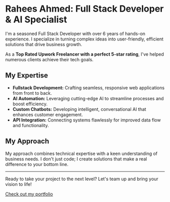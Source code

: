 # Rahees Ahmed: Full Stack Developer & AI Specialist

I'm  a seasoned Full Stack Developer with over 6 years of hands-on experience. I specialize in turning complex ideas into user-friendly, efficient solutions that drive business growth.

As a **Top Rated Upwork Freelancer with a perfect 5-star rating**, I've helped numerous clients achieve their tech goals.

## My Expertise

- **Fullstack Development:** Crafting seamless, responsive web applications from front to back.
- **AI Automation:** Leveraging cutting-edge AI to streamline processes and boost efficiency.
- **Custom Chatbots:** Developing intelligent, conversational AI that enhances customer engagement.
- **API Integration:** Connecting systems flawlessly for improved data flow and functionality.

## My Approach

My approach combines technical expertise with a keen understanding of business needs. I don't just code; I create solutions that make a real difference to your bottom line.

---

Ready to take your project to the next level? Let's team up and bring your vision to life!

[Check out my portfolio](https://raheesahmed.vercel.app/)
